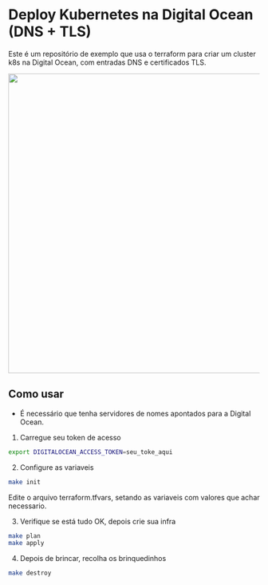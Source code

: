 # Deploy Kubernetes na Digital Ocean (DNS + TLS)
Este é um repositório de exemplo que usa o terraform para criar um cluster k8s na Digital Ocean, com entradas DNS e certificados TLS.

<img src="https://cdn.presslabs.com/wp-content/uploads/2018/12/do-kubernetes.png" align="center" width="600"/>

## Como usar
* É necessário que tenha servidores de nomes apontados para a Digital Ocean.

1. Carregue seu token de acesso
```bash
export DIGITALOCEAN_ACCESS_TOKEN=seu_toke_aqui
```


2. Configure as variaveis
```bash
make init
```
Edite o arquivo terraform.tfvars, setando as variaveis com valores que achar necessario.


3. Verifique se está tudo OK, depois crie sua infra
```bash
make plan
make apply
```

4. Depois de brincar, recolha os brinquedinhos
```bash
make destroy
```
